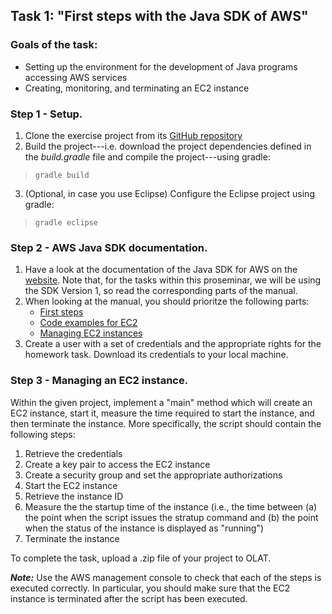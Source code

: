 

## Task 1: "First steps with the Java SDK of AWS"

### Goals of the task:

* Setting up the environment for the development of Java programs accessing AWS services
* Creating, monitoring, and terminating an EC2 instance

### Step 1 - Setup.

1. Clone the exercise project from its  [GitHub repository](https://github.com/FedorSmirnov89/proSemDistrSysWS2021/tree/master/Task1)
2. Build the project---i.e. download the project dependencies defined in the  _build.gradle_  file and compile the project---using gradle:

> `gradle build`  

3. (Optional, in case you use Eclipse) Configure the Eclipse project using gradle:  

> `gradle eclipse`
        
### Step 2 - AWS Java SDK documentation.

1. Have a look at the documentation of the Java SDK for AWS on the [website](https://docs.aws.amazon.com/sdk-for-java/index.html). Note that, for the tasks within this proseminar, we will be using the SDK Version 1, so read the corresponding parts of the manual.
2. When looking at the manual, you should prioritze the following parts:
	* [First steps](https://docs.aws.amazon.com/de_de/sdk-for-java/v1/developer-guide/getting-started.html)
	* [Code examples for EC2](https://docs.aws.amazon.com/de_de/sdk-for-java/v1/developer-guide/prog-services-ec2.html)
	* [Managing EC2 instances](https://docs.aws.amazon.com/de_de/sdk-for-java/v1/developer-guide/examples-ec2-instances.html)
3. Create a user with a set of credentials and the appropriate rights for the homework task. Download its credentials to your local machine.
	

### Step 3 - Managing an EC2 instance.

Within the given project, implement a "main" method which will create an EC2 instance, start it, measure the time required to start the instance, and then terminate the instance. More specifically, the script should contain the following steps:

1. Retrieve the credentials
2. Create a key pair to access the EC2 instance
3. Create a security group and set the appropriate authorizations
4. Start the EC2 instance
5. Retrieve the instance ID
6. Measure the the startup time of the instance (i.e., the time between (a) the point when the script issues the stratup command and (b) the point when the status of the instance is displayed as "running")
7. Terminate the instance

To complete the task, upload a .zip file of your project to OLAT.

**_Note:_**  Use the AWS management console to check that each of the steps is executed correctly. In particular, you should make sure that the EC2 instance is terminated after the script has been executed.
    
